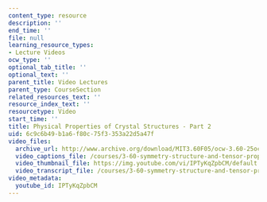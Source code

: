 ```yaml
---
content_type: resource
description: ''
end_time: ''
file: null
learning_resource_types:
- Lecture Videos
ocw_type: ''
optional_tab_title: ''
optional_text: ''
parent_title: Video Lectures
parent_type: CourseSection
related_resources_text: ''
resource_index_text: ''
resourcetype: Video
start_time: ''
title: Physical Properties of Crystal Structures - Part 2
uid: 6c9c6b49-b1a6-f80c-75f3-353a22d5a47f
video_files:
  archive_url: http://www.archive.org/download/MIT3.60F05/ocw-3.60-25oct2005-pt2-220k.mp4
  video_captions_file: /courses/3-60-symmetry-structure-and-tensor-properties-of-materials-fall-2005/05aee3000174588c94c646c61cebb2e0_IPTyKqZpbCM.vtt
  video_thumbnail_file: https://img.youtube.com/vi/IPTyKqZpbCM/default.jpg
  video_transcript_file: /courses/3-60-symmetry-structure-and-tensor-properties-of-materials-fall-2005/51ea25b1ca9f5501647c3d19978c1b1d_IPTyKqZpbCM.pdf
video_metadata:
  youtube_id: IPTyKqZpbCM
---
```

